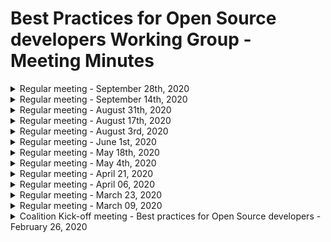 # Best Practices for Open Source developers Working Group - Meeting Minutes

<details>
 <summary>Regular meeting - September 28th, 2020</summary>
 
 ## Intro
 * Rob Cuddy, from HCL Technologies
 
 ## Quick status on in-flight projects
 ### Fundamentals course
 Things are on track. Content is frozen, conversion to EDX is in progress.
 ETA is still end of October, it would be awesome, though November is more realistic.
 We should have the sign up by the end of October.
 
 **Early access possible?**
 
 Certainly possible, David will ask: Yes, beta access 1w before the release.
 
 **Cost?**
 
 Free for taking the course. Fee for the certification? David will ask
 
 ### SKF
 
 * UI: All the pages done.
 * TODO: Design patterns
 * TODO: CodeQL queries - Xavier to touch base with Glenn / Riccardo 
 
 ## CII Best Practices badge project: which working group of the OSSF?
 
 See https://github.com/ossf/wg-best-practices-oss-developers/issues/23
 
 It doesn't easily fit into just one group. Focused on measuring projects, which fits perhaps better into the "Security threat" group. There should be one home, as a working group, but it's important to set up a collaboration between the 2 groups. Whichever WG is the home, both groups should be involved.

* Crob: feels strongly that it should be part of this group, to focus all developer-focused activities in one group.
* Bjorn agrees with Crob. It's def about the best practices. Fair point that the name confusion couldbe a problem if the CII Best Practices goes into another group than the Best Practices WG
* Dave + Pavel + Rob Cuddy votes for this group
* Xavier: Not a strong opinion but thinks it should belong to the other group. This WG is focused on the individual, that other is focused on the projects.
* Rob: Anything that can bring visibility on best practices to individuals is valuable

David will bring that to the other WG, and eventually bring it to the TAC
 
 ## Organization: Nominate new lead / co-lead?
 CRob is volunteeering
 
 ## Inventory project: Should we start?
 
 https://github.com/ossf/wg-best-practices-oss-developers/blob/main/docs/inventory.md
 
 * CRob: This group should have these resources. The integration part will def be more challenging and could come in a later phase.
 * Rob: Connection to other tooling and categorization make a big difference. About ranking: loves that it comes from the actual user's perspective. 
 * When the inventory integrates with SAST tools within the IDE, do you get remediation advices associated? Depends on the tool itself, but yes. 
 * SKF intended also to consume the inventory. In the meantime, SKF can add other sources, waiting for the inventory to be live.
 
 ## Other subjects
 * Xavier's zoom virtual background is from [Miyazakis's Spirited away](https://en.wikipedia.org/wiki/Spirited_Away), awesome movie highly recommended by this group.

</details>

<details>
 <summary>Regular meeting - September 14th, 2020</summary>

 ## Introduction of newcomers
 
 ## OWASP SKF Demo
 Glenn made a demo of the Security Knowledge Framework. Comments and questions:
 * The framework is open to external contributions. One can create new design patterns and enrich the framework
 * **Can the entries be mapped to other requirements than ASVS / MASVS?** This working group intended to also deliver a unified requirements definition (The *Inventory* project). Once done, this unified list would have been used for the mapping. This project has been paused because of lack of resources.
 * Demo of the upcoming version available at https://beta.securityknowledgeframework.org/. Credentials are the same as for the current demo version
 * **Do you have plans to add compliance requirements (e.g. NIST)** No plan, but the platform makes it easy to add requirements, and we want people to contribute.
 * **Concrete next steps**: 
  * Login with ID providers (GitHub, GitLab, Google, Facebook, Twitter ...)
  * Infrastructure for public instance
    * Remarks: this is not blocking the next release. We can release it with the current local deployment solution
 * For the OSSF public announcement: Announce release, and announce plan to provide a public, community-powered instance.
    
 
 ## (Discussion of) proposal from David A. Wheeler
   David A. Wheeler made the following proposal:
   
   The OpenSSF is expected to have a press release at the end of October.
   It would be very good to have a few concrete results to announce then.
   If we want to meet that deadline, some things must happen quickly!
   
   Several people have reviewed the course “Fundamentals of Developing Secure Software”,
   with generally very positive comments. I have tried to respond to all
   feedback (e.g., there's more about privacy, CORS, etc.).
   If this course is to be released by the end of October,
   the course content has to be frozen Sep 15, and this WG needs to
   approve it as an OpenSSF result within a few days (final approval must
   be known by the end of September, and the TAC and GB may need/want to weigh in).
   
   On 2020-09-11 Glenn Ten Cate & David A. Wheeler spent considerable time discussing
   OWASP SKF & the "Fundamentals..." course. They are very different;
   the "Fundamentals" course covers basic fundamentals, while OWASP SKF includes
   mechanisms to identify requirements & a set of labs. We discussed options for
   integrating them more closely in the future, and have some ideas for doing that
   long-term, but it would be risky to try to integrate them into a single
   by the end of October. However, Glenn Ten Cate believes they can have a useful
   capability by the end of October. Both agreed that the SKF labs, for example,
   are an excellent complement to the "Fundamentals" material.

   I propose that:
   * This WG vote whether or not to approve releasing the
     “Fundamentals of Developing Secure Software” course as an OpenSSF course.
     The vote can be electronic; if desired here's a Doodle poll to do it:
     <https://doodle.com/poll/wkwgpzmbhmmgdy3f> . I propose a deadline of
     2020-09-17 23:00 Eastern Time (this upcoming Thursday).
     
   I also propose that:
   * The OWASP SKF work be encouraged to be developed so that there will be
     a releasable version at the end of October (e.g., with enough
     labs that people can clearly see its utility).  The WG would vote later
     (say in early October) on whether or not it's ready at that time.
     Of course this work could continue to be refined after that time.

## Actions
- [ ] All: Vote on the course
- [ ] Glenn: Cost estimation for the SKF public infra

</details>
   
<details>
 <summary>Regular meeting - August 31th, 2020</summary>
 
 ## Round table
 We welcomed new members and made a quick round of introductions
 Attendees: Bjoern Kimminich, Crob, Dave Russo, David Wheeler, Glenn Ten Cate, Riccardo Ten Cate, Dan Lorenc, Pavel Malinov, Xavier René-Corail 
 
 ## Presentation of the working group
 - Overview of the mission
 - Overview of the 3 initial projects, and status
   - Inventory and community paused
   - Learning platform
   
 ## Presentation of the learning platform / SKF
 Glenn and Riccardo presented the learning platform, the vision around it, the current status and the upcoming planned features.
 We decided to run a 30min demo and Q&A during next meeting
 
 ## CII Best practices badge
 David gave a presentation of the [CII Best practices badge](https://github.com/coreinfrastructure/best-practices-badge/blob/master/doc/cii-bp-badge-intro.pptx)
 
 ## Course draft
 David is working on a course to be published on edx. Freeze date is middle of next month. Should be ready for Nov 3rd for an announcement of new releases from the OSSF. 
 Feedback welcome, send him an email to get access. 
 
 ## Actions
 - Glenn / Riccardo: Prepare a demo + walk through SKF (please no demo while driving the car Glenn)
 - Glenn / David: Think about how the edx course (or similar others) can be "integrated" into the learning platform, contribute to the learning path, etc.
 - All: reflect about the CII best practices badge and how it could help our projects. It was not originally in our vision to score the projects, but a badge could obviously contribute to the community effort. Another idea could be that the criteria could link to the respective entries in the learning platform?
 - All: propose other ideas for next meeting's agenda

</details>

<details>
 <summary>Regular meeting - August 17th, 2020</summary>

## What happened since last meeting?
 - Demo of the new SKF, with UI improvements. 
    - On track to release a MVP end of this month

![New UI](./img/New-SKF-UI.png)

 - Request for resources for the SKF cloud formally [documented](https://docs.google.com/spreadsheets/d/18hkrbXcDMpbrzAyFJCqXm0jKG9mZ4bQchf1RP9pCBOQ/edit#gid=361723822)
   - 120 dev hours for SKF
   - 180 dev hours for SKF-Labs
   - 8h / week for operations
 - 2 candidates reached out to join the working group - intro discussions planned

## Coming next
 - API endpoint that can be called for example from GitHub to get the learner achievement and display something on the GitHub profile
 - Better structure the Juice shop labs: limit to the ones that have a tutorial
    - Adding tutorials to the ones without was discussed, but in some case it doesn't make sense, and there are not so many where it would make sense
 - Add the possibility for the learner to contribute to the labs by opening a PR on the community instance

## Questions
 - For the TAC: 
    - Resources (see above)
    - Cloud provider preference for the hosting? 
    - Should the project move under the OSSF GitHub org or can it stay under Glenn's personal ownership?
        - OWASP didn't previously force it to be under OWASP
    - So far SKF is an [OWASP project](https://owasp.org/www-project-security-knowledge-framework/). How will the OSSF promotion happen?
        - Logo, text on the SKF page?
        - Referencing the SKF project on the OSSF page?

## Actions
 - [x] Raise these questions to the TAC (Maya) https://github.com/ossf/tac/issues/19
</details>

<details>
 <summary>Regular meeting - August 3rd, 2020</summary>

## What happened since last meeting?
### Organization
- Migration of the old OSSC repo to the new OSSF repo
- Who is the next group leader? 
  - Elie originally volunteered but is no longer available
  - Rotating leader?

### Learning platform
- Good progress on the UI revamping: 99% of the UI is ready
- The API work is started
- Still on track for end of August
- There is already a placeholder for the CodeQL section of the labs

## Concerns / discussions
- When the project is not originated by the OSSF, but is an existing project that the OSSF contributes to, promotes ... will there be an ownership / license transfer of this project?
- Decide the preference for the deployment of the learning platform: k8s? on what cloud service?

## Actions
- [ ] Glenn: Prepare demo of the learning platform for next call
- [ ] Xavier: Invite members to the org and give appropriate permissions to the repo
- [ ] Glenn: Draft a plan for explaining resources needs (development and operations)
- [ ] Xavier: Raise the deployment question to the TAC 
- [ ] Xavier: Keep the lead of the group for the coming weeks, until a better solution is found
</details>

<details>
 <summary>Regular meeting - June 1st, 2020</summary>
## What happened since last meeting?
**From last meeting**
- Glenn / Riccardo: Implementation of the Webhook solution in SKF, to see what is missing, what is working
- Sara: work on a list of tools easy to use for open source developers
- Xavier: Ping the GitHub learning lab team for a follow-up of the SKF discussion
  - They are ready to resume the discussions. Next steps: Xavier sets up a meeting.
</details>

<details>
 <summary>Regular meeting - May 18th, 2020</summary>


## What happened since last meeting?
- Glenn and Riccardo: Working on integrating SKF with Identity providers ==> possibility to sign up with GitHub.
- Progress on the Inventory format
- Learning Platform: Demo of a webhook for exercise providers to notify the learning platform that the learner has completed an exercise

## Concerns / discussions

### Learning Platform
* ❓ Decision on [Solution webhook](https://github.com/Open-Source-Security-Coalition/Best-Practices-for-OS-Developers/blob/master/learning-platform.md#solution-webhook) payload specification of the Learning Platform
  * ℹ️ Show/demo [implementation of webhook call in OWASP Juice Shop](https://github.com/bkimminich/pwning-juice-shop/blob/develop/appendix/integration.md#challenge-solution-webhook) for MVP
  * ❓ Discuss [MVP implementation idea on OWASP SKF side](https://github.com/Open-Source-Security-Coalition/Best-Practices-for-OS-Developers/issues/3) for MVP
  
**Decision for next steps:** Finish the MVP (sign-up with GitHub, webhook callback, and perhaps integration with GitHub user profile) before making a full demo to the other working groups.

### List of tools to re-use for the inventory
* Sara just received the SANS-curated list of tools for security and forwarded it, as it could serve as input within the inventory. 
  * Seems to us very Network-oriented, and perhaps not for the Open Source developers who are learning how to write secure code
  * But they can be interesting to put in the inventory anyway as ways to test that your application is secure 
* F5 is also preparing a list of tools
* OSS User stories for implementation of ASVS requirements https://twitter.com/madplatt/status/1259874312846282754


## Actions
- Glenn / Riccardo: Implementation of the Webhook solution in SKF, to see what is missing, what is working
- Sara: work on a list of tools easy to use for open source developers
- Xavier: Ping the GitHub learning lab team for a follow-up of the SKF discussion
</details>

<details>
  <summary>Regular meeting - May 4th, 2020</summary>

## What happened since last meeting?
- **Elie:** Deeper discussions wrt Inventory. Possibility to merge with a current OWASP project "Integration Standards". 2 meetings (on functional requirements, and on technical archi). First MVP could come in 1 month  / 2 months.
- **Bjorn:** Proposal of payload that could be sent from an exercise to the learning platform, for the central progress tracking. Request for feedback sent. With the goal of get to a unified payload.
- **Xavier / Riccardo / Glenn:** Preliminary discussions with GitHub Learning Lab - They'll get back to us

## Concerns / discussions
- Discuss with other working groups.
- Sara / F5 willing to contribute to some projects. For example pulling vuln data and mapping to the inventory.
- What is the status on funding? We need money to fund projects, but also to hire people (community manager, operations for the learning platform ...)
- If we have this money right now, would it help progress on the learning platform?
  - Yes, we could definitely hire 1-2 more developers to build the features
- Community framework could also benefit from money?
  - We need to first build the 2 other projects 
  - Also, we could leverage on the existing communities (SKF...) to build our community

## Actions
- [ ] Come up with a concrete list of questions to ask the other working groups
- [ ] Elie / Sara to have a call on the inventory to define collaboration opportunities
- [ ] Sara to sync with Hauwa about funding status
</details>

<details>
  <summary>Regular meeting - April 21, 2020</summary>

## What happened since the last meeting? 

* Xavier: Started filling this repository and organizing. 
  * ATTENTION POINT: The OKRs we discussed together were until June 2020. In order to put OKRs for end of 2020, I just extrapolated the ones we had, but we need to revisit them together to make sure we all agree with them
  * There is also a [project board](https://github.com/Open-Source-Security-Coalition/Best-Practices-for-OS-Developers/projects/1) where we can all track tasks and progress. You can either create a card on the fly, or create an issue and reference it in the project board.
* Xavier: :snail: I am late on setting up discussions with the GitHub Learning Lab team re: the integration in SKF.

## Discussion items
### OKRs
As indicated above, Xavier took the liberty to extend the OKRs to the end of the year. Let's review them

### SKF Checklist
Discussion around the [SKF checklist feature](https://www.youtube.com/watch?v=D5ExXEr-x-U) and its integration with GitHub projects

### Inventory User Stories
Discuss the User stories proposed by Elie

## Concerns 

* **Working group leadership**. With the current COVID-19 situation, we are all struggling to sustain our normal productivity level, and it can be difficult to work on this group in addition to our normal duties. I recommend a more flexible approach than relying on a unique "leader / co-pilot" pair, for example at each meeting, the members who feel comfortable to lead the group during the 2 coming weeks volunteer. 
- On the other hand, the group is acually delivering, and working well. Others are more interested in content, not in admin stuff. Proposal: Xavier and Elie are pilot / co-pilot for the time being.


## Actions
- Everyone: Flesh the OKRs with more concrete success measures
- Elie / Riccardo: Flesh the inventory user stories
- Elie: Give details about the Requirement id project and how it helps the inventory project
- Xavier: Set-up meeting with GH Learning Lab for the integration into SKF
- Xavier: (Once the inventory user stories are more detailed) Set up a meeting with the relevant GH experts to discuss chatbot integration


## Next meeting?
- Not possible at this time for Sara. Can we move it 1h later? Or same hour on Wednesday?
  - Decision: Go back to Mondays
</details>

<details>
  <summary>Regular meeting - April 06, 2020</summary>

## What happened since the last meeting? 

*   Xavier: Raised to the steering committee the concerns that we discussed last week. No solution yet, but just the acknowledgement that it’s being worked on
    *   Neutrality wrt commercial tools: This is currently being worked on by the steering committee. They intend to write bylaws for the coalition.
    *   We need contributors to develop, maintain and operate the learning platform.
        *   The committee is also working on funding (which would allow us to hire)
        *   Several members would like to allocate collaborators to work for the coalition
*   Xavier: didn’t have time to work on the group collaboration tools as promised but a GitHub organisation has been created for the coalition, and for next meeting we’ll have a repo where we can store all our docs, and a board to follow-up on our tasks. 
*   Riccardo: Integration of OWASP Juice Shop into SKF
    *   With SKF we basically have the MVP we want
    *   We have a demo of integrating a new course platform
    *   **Next:** Try to integrate the GitHub learning platform into SKF
*   Bjorn:
    *   Learning path demo in Juice shop - levels are unblocked one after the other
    *   **Idea**: link the badges / progress report to projects / users on GitHub
        *   Add a disclaimer that these badges just mean that you spent time on learning security, that you are “aware”, not that your project is more secure than another, or that you’re an expert. 

## Concerns 

*   Do we have enough people / time in this working group to achieve our objectives?  

## Actions

*   Setup the Inventory user stories - _Elie_
    *   _[https://docs.google.com/document/d/1GndQuUOUAARc7RmAH0oXmbcLb1vZw2g8cAznICAK3oc/edit#heading=h.tqyztji4w9if](https://docs.google.com/document/d/1GndQuUOUAARc7RmAH0oXmbcLb1vZw2g8cAznICAK3oc/edit#heading=h.tqyztji4w9if)_
*   Understand other WG’s needs to be tackled in the Learning Platform and Inventory
*   Assess what is missing in the community as information and knowledge, which shouldn’t be a deliverable for next meeting (this is a goal by itself)
*   Meeting between GH and SKF in order to identify how the integration could be done -_ Xavier, Riccardo_
*   Discuss possible metrics to be linked to users in the learning platform - _Team_


## Next meeting?

*   Some members from other working groups would like to contribute to this one too, and all meetings are at the same time. Can we find a slot on Tuesdays? 
    *   Tuesday same time works for everyone
</details>

<details>
  <summary>Regular meeting - March 23, 2020</summary>

## What happened since the last meeting?

*   Xavier: Alignment with the Tooling Working Group
    *   In our inventory project, there will be resources but also potentially tools. Once we start building this inventory, we’ll make sure to also get inputs from the Tooling WG.
    *   As part of our learning platform, we value the tools that automatically run checks of the secure code practices in the Pull Requests, as they provide a “learning on the job” approach. This is a criteria that the Tooling WG will take into account when they create their tools inventory and decide which one to focus on.
*   Björn: Learning Platform Ideas
    *   see [https://docs.google.com/document/d/1KQ8bT87A0X2wJ9GNwSOz7nJwSK70symA4hs-nFLw8dE/edit](https://docs.google.com/document/d/1KQ8bT87A0X2wJ9GNwSOz7nJwSK70symA4hs-nFLw8dE/edit)
    *   Who will build the platform?
        *   Take advantage of existing platforms?
            *   Plug-in the existing courses (Juice, SKF labs, GitHub Learning Lab ...)
        *   But it’s gonna be really hard to incorporate any course into an existing platform - It needs changing the API of the existing ones to match the contract that we need for the courses we want to plug in
        *   Building the platform ourselves from scratch give us flexibility
    *   Riccardo can contribute on the platform with the experience of SKF (reusable knowledge about deployment of the courses into Kubernetes cluster)
        *   Not reuse the complete platform, but the core functionality can be reused. Good starting point for the platform.
    *   **We need a dedicated development / ops resource to build and maintain this platform**
        *   Open source projects with enough contributors. 
        *   The coalition companies could take up the challenge to contribute and maintain this project
        *   We should also reach out to the open source community
        *   Start with a core (from coalition companies) and then reach out to the community 
        *   Or we get funds and hire 
        *   And who will be the owner organisation of the project?
    *   Liked the badge system, gives incentives to learner
        *   Post MVP: integrate learning badges with security assessment badges on projects committed (something to signify learning vs real world application)
*   Elie: Vulnerability Disclosure Cheat Sheet - Shared with the Vulnerability Disclosure WG, waiting for feedback from their side.


## Concerns



*   Involvement of “Companies” - Why commercial product focus and not Open Source?
    *   Commercial products can work against us
    *   We don’t want to compete with other companies, who will see us as a threat 
    *   Best case is that we can instead give visibility to these other companies if we integrate their tools into our offer
    *   It would be easier if we focus on the open source projects - There are many of them
    *   If we focus only on the integration of existing courses, then we won’t be seen as competition. 
    *   No commercial should be interested in building a meta-platform integrating the courses of their competitors, so the threat is not that big.
    *   The platform must not be an OWASP project, and serve as a lead generator
    *   It makes sense to start with only open source projects as part of the courses we plug in
*   Neutrality of this working group - Leftover from last meeting
    *   We don’t want to push forward or resell any type of product
    *   At best open source, at least free for open source projects
    *   Being discussed in Steering committee 

## Actions

*   Setup the collaboration environment (Drive Folder, Trello Board, anything else?) - _Xavier, Elie_
*   Brainstorm the possible learning platform architecture
*   Adapt the Learning platform stories and MVP to address the feedback and concerns discussed above (integration of only open source courses, start with integration of existing courses, ...)
*   User stories for inventory
*   Reach out plan (through students, social media, etc.)

## Next meeting?

*   2 weeks, this slot or 1h later
</details>

<details>
  <summary>Regular meeting - March 09, 2020</summary>

## Intro

*   Welcome our newcomers - introductions
*   FYI: the WG group leads will be convened towards the end of the week or early next week to share readouts from initial meetings, progress, and areas for improvement
*   Anything else to add to the agenda?

## Working group story 

I tried to recap the discussions from the kickoff meeting into a story that we could easily communicate to others, and to the outside world as part of the future coalition website. I would love your feedback to make it final. 

[Powerpoint pres](https://github.com/Open-Source-Security-Coalition/Best-Practices-for-OS-Developers/blob/master/docs/Best-Practices-for-Open-Source-Developers-Story.pptx)

Feedback:

*   How do we make this widely distributed? → The community project: Highlight this a bit more in the message
*   This is more than the next awesome list, there is the community aspect and the learning path aspects

## Needs

_Discuss needs for each project (People, money, other working groups ...)_

*   General
    *   ...
*   Inventory
    *   **Community feedback and validation**
        *   What is the inventory? Aggregation or references? 
        *   How do we make sure that it’s accepted by the community
    *   **Prioritization criteria definition**
    *   **Stepping back from the existing and create our own inventory with the  important categories**
    *   **Strong domain that others can reference**
    *   **UX, Design and Marketing**
*   Community
    *   Community manager
    *   Weekly content: technical writers
    *   Community strategy
        *   Increasing the overlap of existing communities (sec, dev)
        *   Identify champions  
*   Learning platform
    *   Alignment with Tooling working group to provide enforcement at the level of Pull Requests
    *   Make sure to be integrated into the workflow people already have (IDE, Source control)
    *   The rules should be available in one place as testing data for the tools
    *   Different options for different learners (exercises, videos …)

## What companies should we invite?

Parties that I think should somewhat be involved:

1. Atlassian: https://www.atlassian.com/software-development
2. Portswigger
3. Redhat - They have blogs and documents everywhere
4. Unity: https://github.com/UnityTech/unity-ssdlc
5. Cisco
6. Veracode
7. Checkmarx
8. SecureCodeWarrior
9. Manicode
10. Security Journey

## What project(s) should we focus on?

*   Inventory should start first -- Prioritize the content and tackle them step by step (agile?)
    *   Learning platform can go hand in hand
    *   Community should come later, once we have some material - But community strategy needs to start now

## Define OKRs 

_What are our OKRs (end of June)?_

*   MVP of the inventory 
    *   One collection of existing - prioritized
    *   Gap analysis
*   Community strategy is proposed
*   Scoreboard
*   Learning paths are proposed
    *   One full example is ready

## Concerns

*   Neutrality of this working group - Leave for next meeting

## Actions 

*   Define how this group is going to work together - _Xavier RC, Elie S_
*   Define key players for the needs of this project - Everyone
*   Create user stories for Inventory
*   Create user stories for Learning Platform - _Björn, Glenn & Riccardo_
*   Initiate conversation with the tooling WG and the Security of open source projects WG, at this stage to give them a heads-up about our on-going discussions and future needs. - _Xavier RC_ 
*   Inventory of existing communities and of their strategies (e.g. OWASP, GitHub)

## Next meeting? 

*   In 2 weeks - Monday 23, March
</details>

<details>
  <summary>Coalition Kick-off meeting - Best practices for Open Source developers - February 26, 2020</summary>

## Background

For each working group you’re interested in, consider these questions in advance of the meeting. Please come to the meeting prepared to discuss with your respective working groups. 

During the meeting,  please use this as a tool to jumpstart your discussion and keep notes so that remote participants have visibility into discussions. This shared document lives in the Open Source Security Coalition Google drive for each working group. 

Please note that at the end of this exercise, we will ask each working group to determine a group lead along with a designated co-pilot to help support the lead. Working groups can choose to rotate the group lead and co-pilot roles on a quarterly basis.


## Working Group Members

*   Sara Boddy; F5 Labs [s.boddy@f5.com](mailto:s.boddy@f5.com) 
*   Mary Gardner; F5, CISO (to join periodically) 
*   Elie Saad [eliesaad7@gmail.com](mailto:eliesaad7@gmail.com) -- OWASP
*   Xavier Rene-Corail xcorail@github.com
*   Jennifer Fernick (to join future meetings) [jennifer.fernick@nccgroup.com](mailto:jennifer.fernick@nccgroup.com)
*   Maya Kaczorowski (please add me to future meetings) [mayakacz@github.com](mailto:mayakacz@github.com) 

## Questions 

*   What should be the overall objective for this working group? In other words, think of the objective as what do you hope this group will accomplish? Provide three specific objectives for this working group.   What problem is this working group trying to solve? 
    *   Research to figure out what are the worst issues and write best practices for recommendations
        *   Find the BHAGs + low hanging fruit, prioritize
    *   Resources already available, but how to approach the OS developers? The problem is with the delivery of these resources to the developers
    *   Secure coding and awareness training 
        *   Find luminaries in the community
            *   Give them a voice 
            *   Let’s bring in Manicode 
        *   Continual update process to best practices
            *   Where is this content going to live? 
        *   Others who are doing this @elie
            *   Various OWASP projects
            *   Unity
            *   NCC
    *   **Enforcement?**
        *   Validation / testing tools ran on pull request?  
            *   **Recommended Tools:**
            *   
            *   Incentive / Gamification ideas (focused on learning)
        *   Insecure flags on webpage?
    *   JF: I would be interested in contributing to guidance documents and ideally integrating these with some kind of tooling (such as your mention of validation upon a PR) 
    *   JF: I think it can also be valuable to make recommendations on libraries to depend upon (and which are unvalidated/can pose upstream risk) - especially cryptographically 
*   What type of project work would help support this group’s objective? Provide three project ideas. 
    *   _Gamify, badging systems?_
        *   _Needs a complete community strategy_
            *   _Sara@F5 going to grab format from F5 DevCentral badging and VIP system_
        *   _Our companies’ marketing resources should help _
        *   Release schedule badges - code that’s updated is good!!! 
        *   Code signing?
    *   _Run continuously in the PRs the security checks → allow developers to learn by example; regularly as well (weekly, monthly) to showcase the security level of the project._
    *   _Learning platform to walk developers through secure code_
        *   E.g. _[https://trendmicro.github.io/SecureCodingDojo/codereview101/](https://trendmicro.github.io/SecureCodingDojo/codereview101/)_
        *   
    *   _We need to go through the existing documents and knowledge and figure out how we combine that_
    *   _We should talk to the tooling working group in order to use these tools in our enforcement / learning process_
    *   _How do we bring attention? _
    *   _Reach out to companies that are already working on building these resources, and merge into one_
*   Think about the objectives the group identified above. Illustrate each objective with a concrete outcome or key result.
    *   **_Inventory open source security problems (discovery and analysis), tools training that exists, etc. by June?_**
        *   _[Trend Micro Secure Coding Dojo](https://owasp.trendmicro.com/public/index.html) _
    *   _Best practices, recommended tools, etc. _
        *   _Inventory, know what people are using?_
            *   _Community source this_
        *   _By expertise level - something for newbies!_
        *   _Get involved in early EDU, Girls Who Code, STEM schools, UW Cyber School? _
    *   _Community & Gamification - **what by June?**_
        *   Best practices for gamification and community within the open source community - what will work?!
            *   Security score
            *   Integration with enterprise tools
            *   Managed/updated/not a garage project
            *   Trusted Dev? Community voted expert?
            *   Level of Expertise
            *   VIP Program? (what value do they get out of this? Recognition value) 
        *   What tech do we need? Community platform? Auth? How much open source vs 
            *   Ops requirements and staff? Investment?  
    *   _Enforcement_
        *   Tooling? “learning by example” process
        *   Influence the tooling WG to include the requirements re: learning process
            *   Feedback loops?
*   Is there anything else to address? 
*   Who is your group leader? Who will serve as co-pilot? 
    *   Leader: Mary Gardner
    *   CoPilot: Sara Boddy   
        *   Best practices and testing: Elie Saad
        *   Community and gamification: Sara Boddy
    *     		
*   When will this working group meet next? Please aim for dates within the next week. 
    *   Ops board? Kanban board. Trello?
        *   Mary has resource that might help manage us (scrum master)
    *   Sprint? Meet Monthly? (Sprinting might be too much structure for the OpenSource community)
    *   **Always meet 1 week before steering committee.**  

## Notes

Pull Request Template:

[ ] Parametrized query

[ ] Proper input sanitization occured

Etc.

For requirements: ASVS -> Applications in general; MASVS -> Mobile

For threat modeling: PyTM, ThreatSpec

For code best practices: Proactive Controls, CheatSheet Series

For testing: WSTG -> Web; MSTG -> Mobile

*   Community manager for animating the OS maintainers community should be dedicated
    *   By June we’ll have the plan and strategy ready by June, and then we’ll derive the needs in terms of money, people, etc.
*   Guidance for owners of packages, different from a standard contributor
    *   Different according to the packages (those who are used in prod)
    *   → these are different personas in the community strategy
</details>
